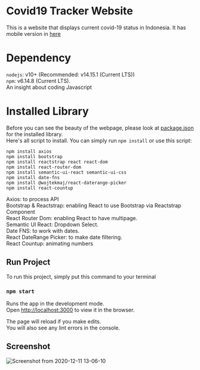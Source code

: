 # Covid19 Tracker Website

This is a website that displays current covid-19 status in Indonesia. It has mobile version in [here](https://github.com/liondy/Covid19TrackerMobile)

# Dependency

`nodejs`: v10+ (Recommended: v14.15.1 (Current LTS))\
`npm`: v6.14.8 (Current LTS).\
An insight about coding Javascript

# Installed Library

Before you can see the beauty of the webpage, please look at [package.json](https://github.com/liondy/covid19-tracker-website/blob/master/package.json) for the installed library.\
Here's all script to install. You can simply run `npm install` or use this script:

```
npm install axios
npm install bootstrap
npm install reactstrap react react-dom
npm install react-router-dom
npm install semantic-ui-react semantic-ui-css
npm install date-fns
npm install @wojtekmaj/react-daterange-picker
npm install react-countup
```

Axios: to process API \
Bootstrap & Reactstrap: enabling React to use Bootstrap via Reactstrap Component \
React Router Dom: enabling React to have multipage. \
Semantic UI React: Dropdown Select. \
Date FNS: to work with dates. \
React DateRange Picker: to make date filtering. \
React Countup: animating numbers

## Run Project

To run this project, simply put this command to your terminal

### `npm start`

Runs the app in the development mode.\
Open [http://localhost:3000](http://localhost:3000) to view it in the browser.

The page will reload if you make edits.\
You will also see any lint errors in the console.

## Screenshot

![Screenshot from 2020-12-11 13-06-10](https://user-images.githubusercontent.com/44316758/101869310-b3662c80-3bb1-11eb-9dce-df5153bd8988.png)
